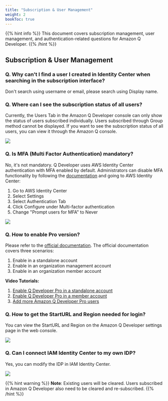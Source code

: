 ```yaml
---
title: "Subscription & User Management"
weight: 2
bookToc: true
---
```


{{% hint info %}}
This document covers subscription management, user management, and authentication-related questions for Amazon Q Developer.
{{% /hint %}}

## Subscription & User Management

### Q. Why can't I find a user I created in Identity Center when searching in the subscription interface?

Don't search using username or email, please search using Display name.

### Q. Where can I see the subscription status of all users?

Currently, the Users Tab in the Amazon Q Developer console can only show the status of users subscribed individually. Users subscribed through Group method cannot be displayed. If you want to see the subscription status of all users, you can view it through the Amazon Q console.

![](/book-of-kiro/images/q_dev/check-subscription.png)

### Q. Is MFA (Multi Factor Authentication) mandatory?

No, it's not mandatory. Q Developer uses AWS Identity Center authentication with MFA enabled by default. Administrators can disable MFA functionality by following the [documentation](https://docs.aws.amazon.com/singlesignon/latest/userguide/mfa-getting-started.html) and going to AWS Identity Center:

1. Go to AWS Identity Center
2. Select Settings
3. Select Authentication Tab
4. Click Configure under Multi-factor authentication
5. Change "Prompt users for MFA" to Never

![](/book-of-kiro/images/q_dev/disable_mfa.png)

### Q. How to enable Pro version?

Please refer to the [official documentation](https://docs.aws.amazon.com/amazonq/latest/qdeveloper-ug/deployment-options.html). The official documentation covers three scenarios:
1. Enable in a standalone account
2. Enable in an organization management account
3. Enable in an organization member account

**Video Tutorials:**
1. [Enable Q Developer Pro in a standalone account](https://www.bilibili.com/video/BV1ohghzZEqJ/?share_source=copy_web&vd_source=90c9e03ce2e772d5bae43b0d9e504a7e)
2. [Enable Q Developer Pro in a member account](https://www.bilibili.com/video/BV1HsXeYuE3U/?share_source=copy_web&vd_source=90c9e03ce2e772d5bae43b0d9e504a7e)
3. [Add more Amazon Q Developer Pro users](https://www.bilibili.com/video/BV1BaXeYeEe9/?vd_source=80c2d161264f9f6c3c6a4d42afc43ab2)

### Q. How to get the StartURL and Region needed for login?

You can view the StartURL and Region on the Amazon Q Developer settings page in the web console.

![](/book-of-kiro/images/q_dev/find_url.png)

### Q. Can I connect IAM Identity Center to my own IDP?

Yes, you can modify the IDP in IAM Identity Center.

![](/book-of-kiro/images/q_dev/connect_idp.png)

{{% hint warning %}}
**Note**: Existing users will be cleared. Users subscribed in Amazon Q Developer also need to be cleared and re-subscribed.
{{% /hint %}}